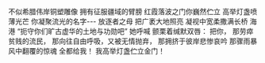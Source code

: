 不似希腊伟岸铜塑雕像
拥有征服疆域的臂膀
红霞落波之门你巍然伫立
高举灯盏喷薄光芒
你凝聚流光的名字---
放逐者之母 
把广袤大地照亮
凝视中宽柔撒满长桥 海港
“扼守你们旷古虚华的土地与功勋吧”
她呼喊
颤栗着缄默双唇：
把你，
那劳瘁贫贱的流民，
那向往自由呼吸，又被无情抛弃，
那拥挤于彼岸悲惨哀吟
那骤雨暴风中翻覆的惊魂
全都给我！
我高举灯盏伫立金门！
